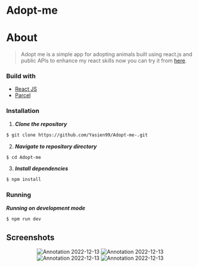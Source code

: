 # Adopt-me
# About
> Adopt me is a simple app for adopting animals built using react.js and public APIs to enhance my react skills now you can try it from [here]().

### Build with
- [React JS](https://reactjs.org/)
- [Parcel](https://parceljs.org/)

### Installation

1. **_Clone the repository_**

```sh
$ git clone https://github.com/Yasien99/Adopt-me-.git
```
2. **_Navigate to repository directory_**
```sh
$ cd Adopt-me
```

3. **_Install dependencies_**

```sh
$ npm install
```

### Running

**_Running on development mode_**
```sh
$ npm run dev
```
## Screenshots

<div align="center" width="500px">

![Annotation 2022-12-13](https://user-images.githubusercontent.com/55417069/207181423-d927bd4c-88d2-4b29-8375-c042a839ab06.png)
![Annotation 2022-12-13](https://user-images.githubusercontent.com/55417069/207181544-9131ed61-e43e-48eb-933c-9c5409c7f41d.png)
![Annotation 2022-12-13](https://user-images.githubusercontent.com/55417069/207181605-d220db89-e59f-492a-96bd-2483320145f9.png)
![Annotation 2022-12-13](https://user-images.githubusercontent.com/55417069/207181683-2e375d4e-334e-4aac-b25b-966c718e2930.png)


</div>
